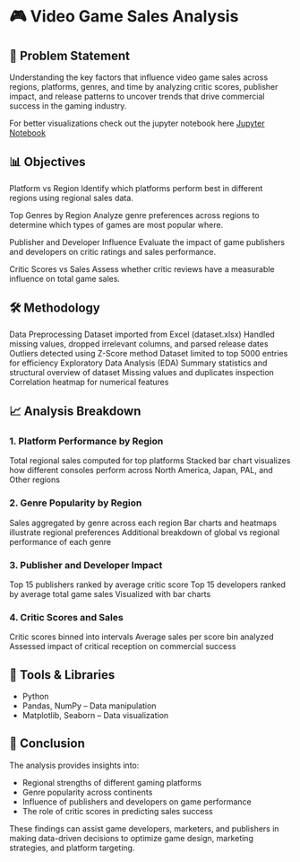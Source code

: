 # 🎮 Video Game Sales Analysis

## 📌 Problem Statement

Understanding the key factors that influence video game sales across regions, platforms, genres, and time by analyzing critic scores, publisher impact, and release patterns to uncover trends that drive commercial success in the gaming industry.

For better visualizations check out the jupyter notebook here [Jupyter Notebook](https://www.github.com/aditya-2k23/python-CA2/blob/main/jupyter-analysis.ipynb) 

## 📊 Objectives

Platform vs Region
Identify which platforms perform best in different regions using regional sales data.

Top Genres by Region
Analyze genre preferences across regions to determine which types of games are most popular where.

Publisher and Developer Influence
Evaluate the impact of game publishers and developers on critic ratings and sales performance.

Critic Scores vs Sales
Assess whether critic reviews have a measurable influence on total game sales.

## 🛠️ Methodology

Data Preprocessing
Dataset imported from Excel (dataset.xlsx)
Handled missing values, dropped irrelevant columns, and parsed release dates
Outliers detected using Z-Score method
Dataset limited to top 5000 entries for efficiency
Exploratory Data Analysis (EDA)
Summary statistics and structural overview of dataset
Missing values and duplicates inspection
Correlation heatmap for numerical features

## 📈 Analysis Breakdown

### 1. Platform Performance by Region
Total regional sales computed for top platforms
Stacked bar chart visualizes how different consoles perform across North America, Japan, PAL, and Other regions

### 2. Genre Popularity by Region
Sales aggregated by genre across each region
Bar charts and heatmaps illustrate regional preferences
Additional breakdown of global vs regional performance of each genre

### 3. Publisher and Developer Impact
Top 15 publishers ranked by average critic score
Top 15 developers ranked by average total game sales
Visualized with bar charts

### 4. Critic Scores and Sales
Critic scores binned into intervals
Average sales per score bin analyzed
Assessed impact of critical reception on commercial success

## 🧪 Tools & Libraries
- Python
- Pandas, NumPy – Data manipulation
- Matplotlib, Seaborn – Data visualization

## 📌 Conclusion
The analysis provides insights into:
- Regional strengths of different gaming platforms
- Genre popularity across continents
- Influence of publishers and developers on game performance
- The role of critic scores in predicting sales success

These findings can assist game developers, marketers, and publishers in making data-driven decisions to optimize game design, marketing strategies, and platform targeting.
